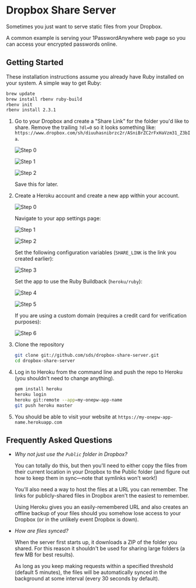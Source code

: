 # Dropbox Share Server

Sometimes you just want to serve static files from your Dropbox.

A common example is serving your 1PasswordAnywhere web page so you can access
your encrypted passwords online.

## Getting Started

These installation instructions assume you already have Ruby installed on your system.
A simple way to get Ruby:

```bash
brew update
brew install rbenv ruby-build
rbenv init
rbenv install 2.3.1
```

1. Go to your Dropbox and create a "Share Link" for the folder you'd like to share.
   Remove the trailing `?dl=0` so it looks something like:
   `https://www.dropbox.com/sh/diuuhasnibrzc2r/ASniBrZC2rFxHaVzm31_Z3bIa`.

   ![Step 0](https://raw.githubusercontent.com/sds/dropbox-share-server/master/docs/dropbox-step-0.png)

   ![Step 1](https://raw.githubusercontent.com/sds/dropbox-share-server/master/docs/dropbox-step-1.png)

   ![Step 2](https://raw.githubusercontent.com/sds/dropbox-share-server/master/docs/dropbox-step-2.png)

   Save this for later.

2. Create a Heroku account and create a new app within your account.

   ![Step 0](https://raw.githubusercontent.com/sds/dropbox-share-server/master/docs/heroku-step-0.png)

   Navigate to your app settings page:

   ![Step 1](https://raw.githubusercontent.com/sds/dropbox-share-server/master/docs/heroku-step-1.png)

   ![Step 2](https://raw.githubusercontent.com/sds/dropbox-share-server/master/docs/heroku-step-2.png)

   Set the following configuration variables (`SHARE_LINK` is the link you created earlier):

   ![Step 3](https://raw.githubusercontent.com/sds/dropbox-share-server/master/docs/heroku-step-3.png)

   Set the app to use the Ruby Buildback (`heroku/ruby`):

   ![Step 4](https://raw.githubusercontent.com/sds/dropbox-share-server/master/docs/heroku-step-4.png)

   ![Step 5](https://raw.githubusercontent.com/sds/dropbox-share-server/master/docs/heroku-step-5.png)

   If you are using a custom domain (requires a credit card for verification purposes):

   ![Step 6](https://raw.githubusercontent.com/sds/dropbox-share-server/master/docs/heroku-step-6.png)

3. Clone the repository

   ```bash
   git clone git://github.com/sds/dropbox-share-server.git
   cd dropbox-share-server
   ```

4. Log in to Heroku from the command line and push the repo to Heroku
   (you shouldn't need to change anything).

   ```bash
   gem install heroku
   heroku login
   heroku git:remote --app=my-onepw-app-name
   git push heroku master
   ```

5. You should be able to visit your website at `https://my-onepw-app-name.herokuapp.com`

## Frequently Asked Questions

* *Why not just use the `Public` folder in Dropbox?*

  You can totally do this, but then you'll need to either copy the files from
  their current location in your Dropbox to the Public folder (and figure out
  how to keep them in sync&mdash;note that symlinks won't work!)

  You'll also need a way to host the files at a URL you can remember. The
  links for publicly-shared files in Dropbox aren't the easiest to remember.

  Using Heroku gives you an easily-remembered URL and also creates an offline
  backup of your files should you somehow lose access to your Dropbox (or in the
  unlikely event Dropbox is down).

* *How are files synced?*

  When the server first starts up, it downloads a ZIP of the folder you shared.
  For this reason it shouldn't be used for sharing large folders (a few MB for
  best results).

  As long as you keep making requests within a specified threshold (default
  5 minutes), the files will be automatically synced in the background at
  some interval (every 30 seconds by default).
